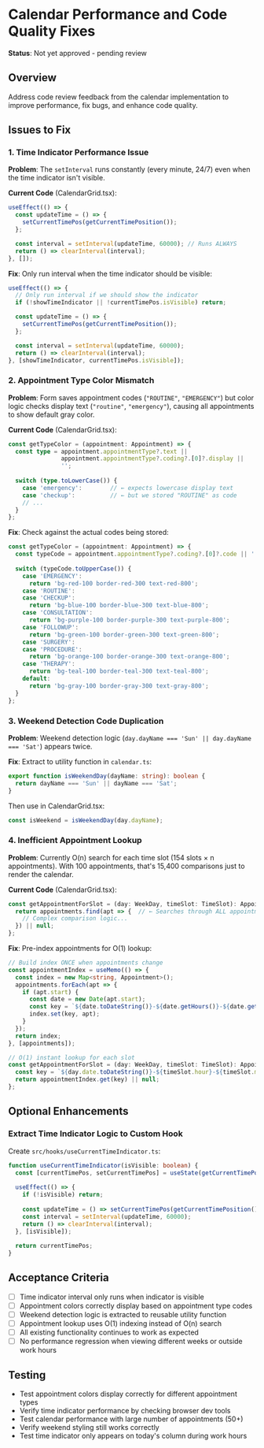 # Calendar Performance and Code Quality Fixes

**Status**: Not yet approved - pending review

## Overview
Address code review feedback from the calendar implementation to improve performance, fix bugs, and enhance code quality.

## Issues to Fix

### 1. Time Indicator Performance Issue
**Problem**: The `setInterval` runs constantly (every minute, 24/7) even when the time indicator isn't visible.

**Current Code** (CalendarGrid.tsx):
```typescript
useEffect(() => {
  const updateTime = () => {
    setCurrentTimePos(getCurrentTimePosition());
  };

  const interval = setInterval(updateTime, 60000); // Runs ALWAYS
  return () => clearInterval(interval);
}, []);
```

**Fix**: Only run interval when the time indicator should be visible:
```typescript
useEffect(() => {
  // Only run interval if we should show the indicator
  if (!showTimeIndicator || !currentTimePos.isVisible) return;

  const updateTime = () => {
    setCurrentTimePos(getCurrentTimePosition());
  };

  const interval = setInterval(updateTime, 60000);
  return () => clearInterval(interval);
}, [showTimeIndicator, currentTimePos.isVisible]);
```

### 2. Appointment Type Color Mismatch
**Problem**: Form saves appointment codes (`"ROUTINE"`, `"EMERGENCY"`) but color logic checks display text (`"routine"`, `"emergency"`), causing all appointments to show default gray color.

**Current Code** (CalendarGrid.tsx):
```typescript
const getTypeColor = (appointment: Appointment) => {
  const type = appointment.appointmentType?.text || 
               appointment.appointmentType?.coding?.[0]?.display || 
               '';
  
  switch (type.toLowerCase()) {
    case 'emergency':        // ← expects lowercase display text
    case 'checkup':          // ← but we stored "ROUTINE" as code
    // ...
  }
};
```

**Fix**: Check against the actual codes being stored:
```typescript
const getTypeColor = (appointment: Appointment) => {
  const typeCode = appointment.appointmentType?.coding?.[0]?.code || '';
  
  switch (typeCode.toUpperCase()) {
    case 'EMERGENCY':
      return 'bg-red-100 border-red-300 text-red-800';
    case 'ROUTINE':
    case 'CHECKUP':
      return 'bg-blue-100 border-blue-300 text-blue-800';
    case 'CONSULTATION':
      return 'bg-purple-100 border-purple-300 text-purple-800';
    case 'FOLLOWUP':
      return 'bg-green-100 border-green-300 text-green-800';
    case 'SURGERY':
    case 'PROCEDURE':
      return 'bg-orange-100 border-orange-300 text-orange-800';
    case 'THERAPY':
      return 'bg-teal-100 border-teal-300 text-teal-800';
    default:
      return 'bg-gray-100 border-gray-300 text-gray-800';
  }
};
```

### 3. Weekend Detection Code Duplication
**Problem**: Weekend detection logic (`day.dayName === 'Sun' || day.dayName === 'Sat'`) appears twice.

**Fix**: Extract to utility function in `calendar.ts`:
```typescript
export function isWeekendDay(dayName: string): boolean {
  return dayName === 'Sun' || dayName === 'Sat';
}
```

Then use in CalendarGrid.tsx:
```typescript
const isWeekend = isWeekendDay(day.dayName);
```

### 4. Inefficient Appointment Lookup
**Problem**: Currently O(n) search for each time slot (154 slots × n appointments). With 100 appointments, that's 15,400 comparisons just to render the calendar.

**Current Code** (CalendarGrid.tsx):
```typescript
const getAppointmentForSlot = (day: WeekDay, timeSlot: TimeSlot): Appointment | null => {
  return appointments.find(apt => {  // ← Searches through ALL appointments
    // Complex comparison logic...
  }) || null;
};
```

**Fix**: Pre-index appointments for O(1) lookup:
```typescript
// Build index ONCE when appointments change
const appointmentIndex = useMemo(() => {
  const index = new Map<string, Appointment>();
  appointments.forEach(apt => {
    if (apt.start) {
      const date = new Date(apt.start);
      const key = `${date.toDateString()}-${date.getHours()}-${date.getMinutes()}`;
      index.set(key, apt);
    }
  });
  return index;
}, [appointments]);

// O(1) instant lookup for each slot
const getAppointmentForSlot = (day: WeekDay, timeSlot: TimeSlot): Appointment | null => {
  const key = `${day.date.toDateString()}-${timeSlot.hour}-${timeSlot.minute}`;
  return appointmentIndex.get(key) || null;
};
```

## Optional Enhancements

### Extract Time Indicator Logic to Custom Hook
Create `src/hooks/useCurrentTimeIndicator.ts`:
```typescript
function useCurrentTimeIndicator(isVisible: boolean) {
  const [currentTimePos, setCurrentTimePos] = useState(getCurrentTimePosition());
  
  useEffect(() => {
    if (!isVisible) return;
    
    const updateTime = () => setCurrentTimePos(getCurrentTimePosition());
    const interval = setInterval(updateTime, 60000);
    return () => clearInterval(interval);
  }, [isVisible]);
  
  return currentTimePos;
}
```

## Acceptance Criteria

- [ ] Time indicator interval only runs when indicator is visible
- [ ] Appointment colors correctly display based on appointment type codes
- [ ] Weekend detection logic is extracted to reusable utility function
- [ ] Appointment lookup uses O(1) indexing instead of O(n) search
- [ ] All existing functionality continues to work as expected
- [ ] No performance regression when viewing different weeks or outside work hours

## Testing

- Test appointment colors display correctly for different appointment types
- Verify time indicator performance by checking browser dev tools
- Test calendar performance with large number of appointments (50+)
- Verify weekend styling still works correctly
- Test time indicator only appears on today's column during work hours